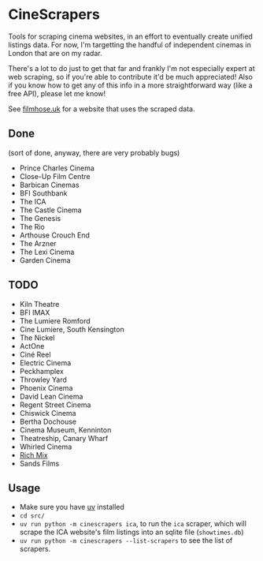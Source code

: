 # CineScrapers

Tools for scraping cinema websites, in an effort to eventually create unified
listings data. For now, I'm targetting the handful of independent cinemas
in London that are on my radar.

There's a lot to do just to get that far and frankly I'm not especially expert
at web scraping, so if you're able to contribute it'd be much appreciated!
Also if you know how to get any of this info in a more straightforward way (like
a free API), please let me know!

See [filmhose.uk](https://filmhose.uk) for a website that uses the scraped data.

## Done

(sort of done, anyway, there are very probably bugs)

* Prince Charles Cinema
* Close-Up Film Centre
* Barbican Cinemas
* BFI Southbank
* The ICA
* The Castle Cinema
* The Genesis
* The Rio
* Arthouse Crouch End
* The Arzner
* The Lexi Cinema
* Garden Cinema

## TODO

* Kiln Theatre
* BFI IMAX
* The Lumiere Romford
* Cine Lumiere, South Kensington
* The Nickel
* ActOne
* Ciné Reel
* Electric Cinema
* Peckhamplex
* Throwley Yard
* Phoenix Cinema
* David Lean Cinema
* Regent Street Cinema
* Chiswick Cinema
* Bertha Dochouse
* Cinema Museum, Kenninton
* Theatreship, Canary Wharf
* Whirled Cinema
* [Rich Mix](https://richmix.org.uk/whats-on/cinema)
* Sands Films

## Usage

* Make sure you have [uv](https://docs.astral.sh/uv/getting-started/installation/) installed
* `cd src/`
* `uv run python -m cinescrapers ica`, to run the `ica` scraper, which will
  scrape the ICA website's film listings into an sqlite file (`showtimes.db`)
* `uv run python -m cinescrapers --list-scrapers` to see the list of scrapers.
